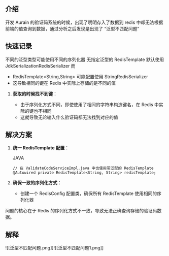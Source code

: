 
## 介绍

开发 Aurain 的验证码系统的时候，出现了明明存入了数据到 redis 中却无法根据前端的值查询到数据，通过分析之后发现是出现了 “泛型不匹配问题”

## 快速记录

不同的泛型类型可能使用不同的序列化器
无指定泛型的 RedisTemplate 默认使用JdkSerializationRedisSerializer 而
- RedisTemplate<String,String> 可能配置使用 StringRedisSerializer
- 这导致相同的键在 Redis 中实际上存储的是不同的值
1. **获取的时候找不到键**：
    
    - 由于序列化方式不同，即使使用了相同的字符串构造键名，在 Redis 中实际的键也不相同
    - 这就导致无论输入什么验证码都无法找到对应的值

## 解决方案

1. **统一 RedisTemplate 配置**：
    
    JAVA
    
    `// 在 ValidateCodeServiceImpl.java 中也使用带泛型的 RedisTemplate @Autowired private RedisTemplate<String, String> redisTemplate;`
    
2. **确保一致的序列化方式**：
    
    - 创建一个 RedisConfig 配置类，确保所有 RedisTemplate 使用相同的序列化器


问题的核心在于 Redis 的序列化方式不一致，导致无法正确查询存储的验证码数据。
## 解释

![[泛型不匹配问题.png]]![[泛型不匹配问题1.png]]